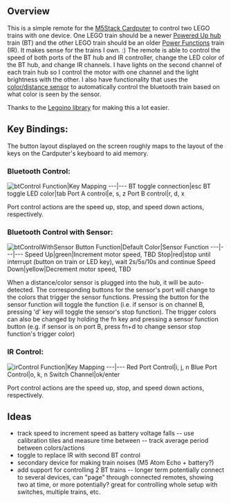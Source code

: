 
## Overview

This is a simple remote for the [M5Stack Cardputer](https://shop.m5stack.com/products/m5stack-cardputer-kit-w-m5stamps3) to control two LEGO trains with one device. One LEGO train should be a newer [Powered Up hub](https://www.lego.com/en-us/product/hub-88009) train (BT) and the other LEGO train should be an older [Power Functions](https://www.lego.com/en-us/product/lego-power-functions-ir-receiver-8884) train (IR). It makes sense for the trains I own. :) The remote is able to control the speed of both ports of the BT hub and IR controller, change the LED color of the BT hub, and change IR channels. I have lights on the second channel of each train hub so I control the motor with one channel and the light brightness with the other. I also have functionality that uses the [color/distance sensor](https://www.lego.com/en-us/product/color-distance-sensor-88007) to automatically control the bluetooth train based on what color is seen by the sensor.

Thanks to the [Legoino library](https://github.com/corneliusmunz/legoino) for making this a lot easier.  

## Key Bindings:
The button layout displayed on the screen roughly maps to the layout of the keys on the Cardputer's keyboard to aid memory.

### Bluetooth Control:
![btControl](https://github.com/nonik0/CardputerLegoTrainControl/assets/17152317/5bf50171-f444-4a10-8230-2677134f0437)
Function|Key Mapping
---|---
BT toggle connection|esc
BT toggle LED color|tab
Port A control|e, s, z
Port B control|r, d, x

Port control actions are the speed up, stop, and speed down actions, respectively.

### Bluetooth Control with Sensor:
![btControlWithSensor](https://github.com/nonik0/CardputerLegoTrainControl/assets/17152317/c2dd324b-3905-4366-8ffa-ee84e73a4140)
Button Function|Default Color|Sensor Function
---|---|---
Speed Up|green|Increment motor speed, TBD
Stop|red|stop until interrupt (button on train or LED key), wait 2s/5s/10s and continue
Speed Down|yellow|Decrement motor speed, TBD

When a distance/color sensor is plugged into the hub, it will be auto-detected. The corresponding buttons for the sensor's port will change to the colors that trigger the sensor functions. Pressing the button for the sensor function will toggle the function (i.e. if sensor is on channel B, pressing 'd' key will toggle the sensor's stop function). The trigger colors can also be changed by holding the fn key and pressing a sensor function button (e.g. if sensor is on port B, press fn+d to change sensor stop function's trigger color)

### IR Control:
![irControl](https://github.com/nonik0/CardputerLegoTrainControl/assets/17152317/73e08288-a04e-4e22-aecf-69632ee6648b)
Function|Key Mapping
---|---
Red Port Control|i, j, n
Blue Port Control|o, k, n
Switch Channel|ok/enter

Port control actions are the speed up, stop, and speed down actions, respectively.

## Ideas
- track speed to increment speed as battery voltage falls
-- use calibration tiles and measure time between
-- track average period between colors/actions
- toggle to replace IR with second BT control
- secondary device for making train noises (M5 Atom Echo + battery?)
- add support for controlling 2 BT trains
-- longer term potentially connect to several devices, can "page" through connected remotes, showing two at time, or more potentially? great for controlling whole setup with switches, multiple trains, etc.